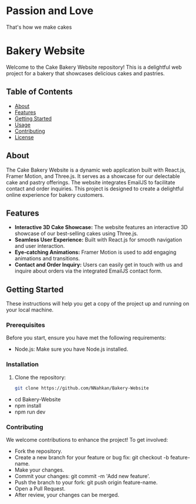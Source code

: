 # Passion and Love

That's how we make cakes

# Bakery Website

Welcome to the Cake Bakery Website repository! This is a delightful web project for a bakery that showcases delicious cakes and pastries.

## Table of Contents

- [About](#about)
- [Features](#features)
- [Getting Started](#getting-started)
- [Usage](#usage)
- [Contributing](#contributing)
- [License](#license)

## About

The Cake Bakery Website is a dynamic web application built with React.js, Framer Motion, and Three.js. It serves as a showcase for our delectable cake and pastry offerings. The website integrates EmailJS to facilitate contact and order inquiries. This project is designed to create a delightful online experience for bakery customers.

## Features

- **Interactive 3D Cake Showcase:** The website features an interactive 3D showcase of our best-selling cakes using Three.js.
- **Seamless User Experience:** Built with React.js for smooth navigation and user interaction.
- **Eye-catching Animations:** Framer Motion is used to add engaging animations and transitions.
- **Contact and Order Inquiry:** Users can easily get in touch with us and inquire about orders via the integrated EmailJS contact form.

## Getting Started

These instructions will help you get a copy of the project up and running on your local machine.

### Prerequisites

Before you start, ensure you have met the following requirements:

- Node.js: Make sure you have Node.js installed.

### Installation

1. Clone the repository:
   ```bash
   git clone https://github.com/NNahkan/Bakery-Website
   ```

- cd Bakery-Website
- npm install
- npm run dev

### Contributing

We welcome contributions to enhance the project! To get involved:

- Fork the repository.
- Create a new branch for your feature or bug fix: git checkout -b feature-name.
- Make your changes.
- Commit your changes: git commit -m 'Add new feature'.
- Push the branch to your fork: git push origin feature-name.
- Open a Pull Request.
- After review, your changes can be merged.
